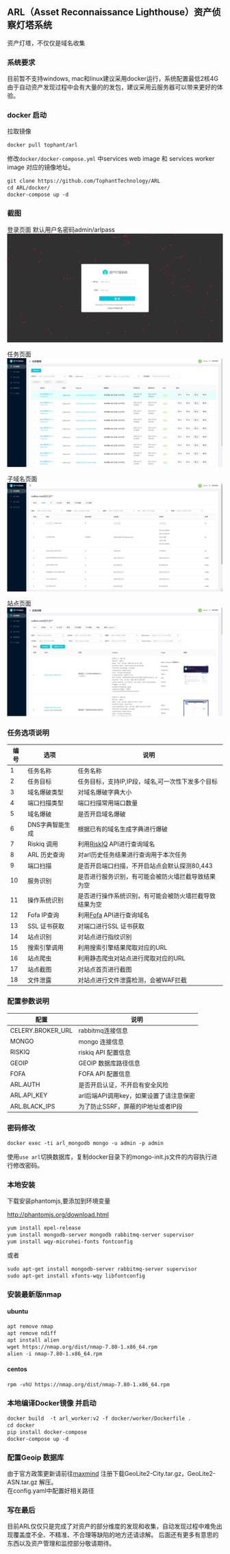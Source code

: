 ## ARL（Asset Reconnaissance Lighthouse）资产侦察灯塔系统

资产灯塔，不仅仅是域名收集



### 系统要求

目前暂不支持windows, mac和linux建议采用docker运行，系统配置最低2核4G
由于自动资产发现过程中会有大量的的发包，建议采用云服务器可以带来更好的体验。

### docker 启动
拉取镜像

```
docker pull tophant/arl
```

修改`docker/docker-compose.yml` 中services web image 和 services worker image 对应的镜像地址。


```
git clone https://github.com/TophantTechnology/ARL
cd ARL/docker/
docker-compose up -d 
```

### 截图
登录页面 默认用户名密码admin/arlpass
![登录页面](./image/login.png)

任务页面
![任务页面](./image/task.png)

子域名页面
![子域名页面](./image/domain.png)

站点页面
![站点页面](./image/site.png)



### 任务选项说明
| 编号 |      选项      |                       说明                       |
| --- | -------------- | ------------------------------------------------ |
| 1    | 任务名称        | 任务名称                                          |
| 2    | 任务目标        | 任务目标，支持IP,IP段，域名,可一次性下发多个目标      |
| 3    | 域名爆破类型    | 对域名爆破字典大小                                 |
| 4    | 端口扫描类型    | 端口扫描常用端口数量                               |
| 5    | 域名爆破        | 是否开启域名爆破                                   |
| 6    | DNS字典智能生成 | 根据已有的域名生成字典进行爆破                      |
| 7    | Riskiq 调用    | 利用[RiskIQ](https://community.riskiq.com/)  API进行查询域名                        |
| 8    | ARL 历史查询    | 对arl历史任务结果进行查询用于本次任务                |
| 9    | 端口扫描        | 是否开启端口扫描，不开启站点会默认探测80,443         |
| 10   | 服务识别        | 是否进行服务识别，有可能会被防火墙拦截导致结果为空     |
| 11   | 操作系统识别    | 是否进行操作系统识别，有可能会被防火墙拦截导致结果为空 |
| 12   | Fofa IP查询    | 利用[Fofa](https://fofa.so/)  API进行查询域名                          |
| 13   | SSL 证书获取    | 对端口进行SSL 证书获取                             |
| 14   | 站点识别        | 对站点进行指纹识别                                 |
| 15   | 搜索引擎调用    | 利用搜索引擎结果爬取对应的URL                       |
| 16   | 站点爬虫        | 利用静态爬虫对站点进行爬取对应的URL                  |
| 17   | 站点截图        | 对站点首页进行截图                                 |
| 18   | 文件泄露        | 对站点进行文件泄露检测，会被WAF拦截                  |

### 配置参数说明

|       配置        |                 说明                 |
| ----------------- | ------------------------------------ |
| CELERY.BROKER_URL | rabbitmq连接信息                      |
| MONGO             | mongo 连接信息                        |
| RISKIQ            | riskiq API 配置信息                   |
| GEOIP             | GEOIP 数据库路径信息                  |
| FOFA              | FOFA API 配置信息                     |
| ARL.AUTH          | 是否开启认证，不开启有安全风险          |
| ARL.API_KEY       | arl后端API调用key，如果设置了请注意保密 |
| ARL.BLACK_IPS     | 为了防止SSRF，屏蔽的IP地址或者IP段      |



### 密码修改

```
docker exec -ti arl_mongodb mongo -u admin -p admin
```
使用`use arl`切换数据库，复制docker目录下的mongo-init.js文件的内容执行进行修改密码。


### 本地安装

下载安装phantomjs,要添加到环境变量

http://phantomjs.org/download.html

```
yum install epel-release
yum install mongodb-server mongodb rabbitmq-server supervisor
yum install wqy-microhei-fonts fontconfig
```

或者
```
sudo apt-get install mongodb-server rabbitmq-server supervisor
sudo apt-get install xfonts-wqy libfontconfig
```


### 安装最新版nmap

#### ubuntu
```
apt remove nmap
apt remove ndiff
apt install alien
wget https://nmap.org/dist/nmap-7.80-1.x86_64.rpm
alien -i nmap-7.80-1.x86_64.rpm
```

#### centos
```
rpm -vhU https://nmap.org/dist/nmap-7.80-1.x86_64.rpm
```



### 本地编译Docker镜像 并启动

```
docker build  -t arl_worker:v2 -f docker/worker/Dockerfile .
cd docker
pip install docker-compose
docker-compose up -d
```

### 配置Geoip 数据库

由于官方政策更新请前往[maxmind](https://dev.maxmind.com/geoip/geoip2/geolite2/) 注册下载GeoLite2-City.tar.gz，GeoLite2-ASN.tar.gz 解压。  
在config.yaml中配置好相关路径


### 写在最后

目前ARL仅仅只是完成了对资产的部分维度的发现和收集，自动发现过程中难免出现覆盖度不全、不精准、不合理等缺陷的地方还请谅解。 
后面还有更多有意思的东西以及资产管理和监控部分敬请期待。
